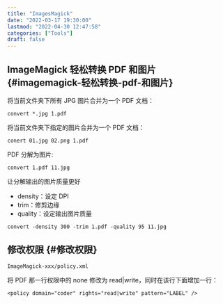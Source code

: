 ```yaml
---
title: "ImagesMagick"
date: "2022-03-17 19:30:00"
lastmod: "2022-04-30 12:47:58"
categories: ["Tools"]
draft: false
---
```


## ImageMagick 轻松转换 PDF 和图片 {#imagemagick-轻松转换-pdf-和图片}

将当前文件夹下所有 JPG 图片合并为一个 PDF 文档：

`convert *.jpg 1.pdf`

将当前文件夹下指定的图片合并为一个 PDF 文档：

`conert 01.jpg 02.png 1.pdf`

PDF 分解为图片:

`convert 1.pdf 11.jpg`

让分解输出的图片质量更好

-   density：设定 DPI
-   trim：修剪边缘
-   quality：设定输出图片质量

`convert -density 300 -trim 1.pdf -quality 95 11.jpg`


## 修改权限 {#修改权限}

`ImageMagick-xxx/policy.xml`

将 PDF 那一行权限中的 none 修改为 read|write，同时在该行下面增加一行：

`<policy domain="coder" rights="read|write" pattern="LABEL" />`